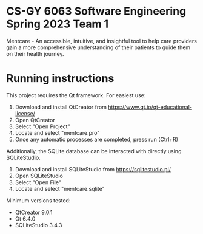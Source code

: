 # CS-GY 6063 Software Engineering Spring 2023 Team 1

Mentcare - An accessible, intuitive, and insightful tool to help care providers gain a more comprehensive understanding of their patients to guide them on their health journey.

# Running instructions

This project requires the Qt framework. For easiest use:
1. Download and install QtCreator from https://www.qt.io/qt-educational-license/
2. Open QtCreator
3. Select "Open Project"
4. Locate and select "mentcare.pro"
3. Once any automatic processes are completed, press run (Ctrl+R)

Additionally, the SQLite database can be interacted with directly using SQLiteStudio.
1. Download and install SQLiteStudio from https://sqlitestudio.pl/
2. Open SQLiteStudio
3. Select "Open File"
4. Locate and select "mentcare.sqlite"


Minimum versions tested: 
- QtCreator 9.0.1
- Qt 6.4.0
- SQLiteStudio 3.4.3
